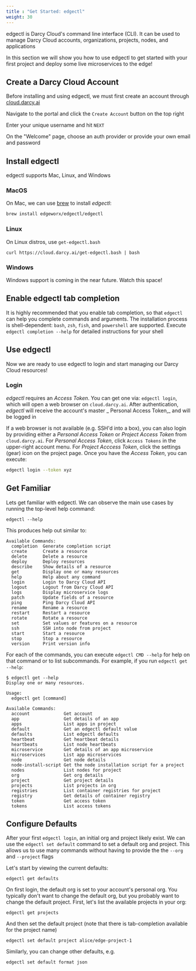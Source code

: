 ```yaml
---
title : "Get Started: edgectl"
weight: 30
---
```


edgectl is Darcy Cloud's command line interface (CLI). It can be used to manage Darcy Cloud
accounts, organizations, projects, nodes, and applications

In this section we will show you how to use edgectl to get started with your first project and
deploy some live microservices to the edge!

## Create a Darcy Cloud Account

Before installing and using edgectl, we must first create an account
through [cloud.darcy.ai](https://cloud.darcy.ai)

Navigate to the portal and click the `Create Account` button on the top right

Enter your unique username and hit `NEXT`

On the "Welcome" page, choose an auth provider or provide your own email and password

## Install edgectl

edgectl supports Mac, Linux, and Windows

### MacOS

On Mac, we can use [brew](https://brew.sh) to install _edgectl_:

```bash
brew install edgeworx/edgectl/edgectl
```

### Linux

On Linux distros, use `get-edgectl.bash`

```
curl https://cloud.darcy.ai/get-edgectl.bash | bash
```

### Windows

Windows support is coming in the near future. Watch this space!

## Enable edgectl tab completion

It is highly recommended that you enable tab completion, so that `edgectl` can help you complete
commands and arguments. The installation process is shell-dependent: `bash`, `zsh`, `fish`,
and `powershell` are supported. Execute `edgectl completion --help` for detailed instructions for
your shell

## Use edgectl

Now we are ready to use edgectl to login and start managing our Darcy Cloud resources!

### Login

_edgectl_ requires an _Access Token_. You can get one via: `edgectl login`, which will open a web
browser on `cloud.darcy.ai`. After authentication, _edgectl_ will receive the account's master _
Personal Access Token,_ and will be logged in

If a web browser is not available (e.g. SSH'd into a box), you can also login by providing either
a _Personal Access Token_ or _Project Access Token_ from `cloud.darcy.ai`. For _Personal Access
Token_, click `Access Tokens` in the upper-right account menu. For _Project Acccess Token_, click
the settings (gear) icon on the project page. Once you have the _Access Token_, you can execute:

```bash
edgectl login --token xyz
```

## Get Familiar

Lets get familiar with edgectl. We can observe the main use cases by running the top-level help
command:

```
edgectl --help
```

This produces help out similar to:

```
Available Commands:
  completion  Generate completion script
  create      Create a resource
  delete      Delete a resource
  deploy      Deploy resources
  describe    Show details of a resource
  get         Display one or many resources
  help        Help about any command
  login       Login to Darcy Cloud API
  logout      Logout from Darcy Cloud API
  logs        Display microservice logs
  patch       Update fields of a resource
  ping        Ping Darcy Cloud API
  rename      Rename a resource
  restart     Restart a resource
  rotate      Rotate a resource
  set         Set values or features on a resource
  ssh         SSH into node from project
  start       Start a resource
  stop        Stop a resource
  version     Print version info
```

For each of the commands, you can execute `edgectl CMD --help` for help on that command or to list
subcommands. For example, if you run `edgectl get --help`:

```
$ edgectl get --help
Display one or many resources.

Usage:
  edgectl get [command]

Available Commands:
  account             Get account
  app                 Get details of an app
  apps                List apps in project
  default             Get an edgectl default value
  defaults            List edgectl defaults
  heartbeat           Get heartbeat details
  heartbeats          List node heartbeats
  microservice        Get details of an app microservice
  microservices       List app microservices
  node                Get node details
  node-install-script Get the node installation script for a project
  nodes               List nodes for project
  org                 Get org details
  project             Get project details
  projects            List projects in org
  registries          List container registries for project
  registry            Get details of container registry
  token               Get access token
  tokens              List access tokens
```

## Configure Defaults

After your first `edgectl login`, an initial org and project likely exist. We can use
the `edgectl set default` command to set a default org and project. This allows us to use many
commands without having to provide the the `--org` and `--project` flags

Let's start by viewing the current defaults:

```
edgectl get defaults
```

On first login, the default org is set to your account's personal org. You typically don't want to
change the default org, but you probably want to change the default project. First, let's list the
available projects in your org:

```
edgectl get projects
```

And then set the default project (note that there is tab-completion available for the project name)

```
edgectl set default project alice/edge-project-1
```

Similarly, you can change other defaults, e.g.

```
edgectl set default format json
```
